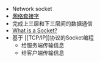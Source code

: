 - Network socket
- [网络套接字](https://zh.wikipedia.org/wiki/%E7%B6%B2%E8%B7%AF%E6%8F%92%E5%BA%A7)
- 完成上三层和下三层间的数据通信
- [What is a Socket?](https://docs.oracle.com/javase/tutorial/networking/sockets/definition.html)
- 基于 [[TCP/IP]]协议的Socket编程
	- 给服务端传输信息
	- 给客户端传输信息
